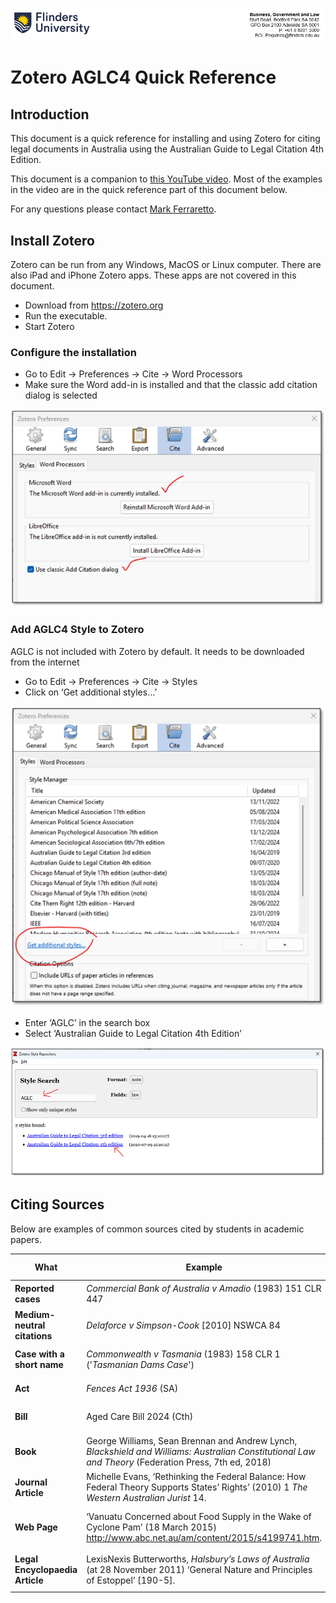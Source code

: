 <p align="center">
    <img src="../static/img/document_header.png" alt="Flinders University Header">
</p>

# Zotero AGLC4 Quick Reference

## Introduction
This document is a quick reference for installing and using Zotero for citing legal documents in Australia using the Australian Guide to Legal Citation 4th Edition.

This document is a companion to [this YouTube video](https://youtu.be/qd13d27LLCw). Most of the examples in the video are in the quick reference part of this document below.

For any questions please contact [Mark Ferraretto](https://people.flinders.edu.au/mark.ferraretto).

## Install Zotero
Zotero can be run from any Windows, MacOS or Linux computer. There are also iPad and iPhone Zotero apps. These apps are not covered in this document.

* Download from https://zotero.org
* Run the executable.
* Start Zotero

### Configure the installation
* Go to Edit -> Preferences -> Cite -> Word Processors
* Make sure the Word add-in is installed and that the classic add citation dialog is selected

<p align="center">
    <img src="../static/img/qref1.png" >
</p>

### Add AGLC4 Style to Zotero
AGLC is not included with Zotero by default. It needs to be downloaded from the internet
* Go to Edit -> Preferences -> Cite -> Styles
* Click on ‘Get additional styles…’
<p align="center">
    <img src="../static/img/qref2.png">
</p>

* Enter ‘AGLC’ in the search box
* Select ‘Australian Guide to Legal Citation 4th Edition’
<p align="center">
    <img src="../static/img/qref3.png">
</p>

## Citing Sources
Below are examples of common sources cited by students in academic papers.

What|Example|Add to Zotero
---|---|---
**Reported cases**|*Commercial Bank of Australia v Amadio* (1983) 151 CLR 447|![](../static/img/qrtable1_reported.png)
**Medium-neutral citations**|*Delaforce v Simpson-Cook* [2010] NSWCA 84|![](../static/img/qrtable2_mnc.png)
**Case with a short name**|*Commonwealth v Tasmania* (1983) 158 CLR 1 ('*Tasmanian Dams Case*')|![](../static/img/qrtable3_cwn.png)
**Act**|*Fences Act 1936* (SA)|![](../static/img/qrtable4_act.png)
**Bill**|Aged Care Bill 2024 (Cth)|![](../static/img/qrtable5_bill.png)
**Book**|George Williams, Sean Brennan and Andrew Lynch, *Blackshield and Williams: Australian Constitutional Law and Theory* (Federation Press, 7th ed, 2018)|![](../static/img/qrtable6_book.png)
**Journal Article**|Michelle Evans, ‘Rethinking the Federal Balance: How Federal Theory Supports States’ Rights’ (2010) 1 *The Western Australian Jurist* 14.|![](../static/img/qrtable7_article.png)
**Web Page**|‘Vanuatu Concerned about Food Supply in the Wake of Cyclone Pam’ (18 March 2015) <http://www.abc.net.au/am/content/2015/s4199741.htm>.|![](../static/img/qrtable8_web.png)
**Legal Encyclopaedia Article**|LexisNexis Butterworths, *Halsbury’s Laws of Australia* (at 28 November 2011) ‘General Nature and Principles of Estoppel’ [190-5].|![](../static/img/qrtable9_encyc.png)
